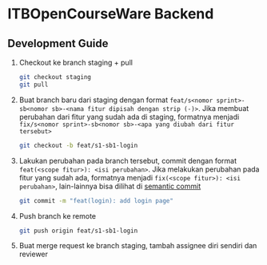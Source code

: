 # ITBOpenCourseWare Backend

## Development Guide

1. Checkout ke branch staging + pull

   ```sh
   git checkout staging
   git pull
   ```

2. Buat branch baru dari staging dengan format `feat/s<nomor sprint>-sb<nomor sb>-<nama fitur dipisah dengan strip (-)>`. Jika membuat perubahan dari fitur yang sudah ada di staging, formatnya menjadi `fix/s<nomor sprint>-sb<nomor sb>-<apa yang diubah dari fitur tersebut>`

   ```sh
   git checkout -b feat/s1-sb1-login
   ```

3. Lakukan perubahan pada branch tersebut, commit dengan format `feat(<scope fitur>): <isi perubahan>`. Jika melakukan perubahan pada fitur yang sudah ada, formatnya menjadi `fix(<scope fitur>): <isi perubahan>`, lain-lainnya bisa dilihat di [semantic commit](https://gist.github.com/joshbuchea/6f47e86d2510bce28f8e7f42ae84c716)

   ```sh
   git commit -m "feat(login): add login page"
   ```

4. Push branch ke remote

   ```sh
   git push origin feat/s1-sb1-login
   ```

5. Buat merge request ke branch staging, tambah assignee diri sendiri dan reviewer

<!-- TODO: how to handle conflict -->